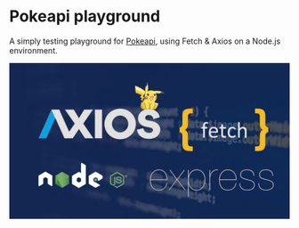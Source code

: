 # Pokeapi playground
A simply testing playground for [Pokeapi](https://pokeapi.co/), using Fetch & Axios on a Node.js environment.

![This project uses nodejs, express, axios and fetch from JS.](./screenshot.jpg)